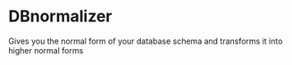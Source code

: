 # DBnormalizer
Gives you the normal form of your database schema and transforms it into higher normal forms
